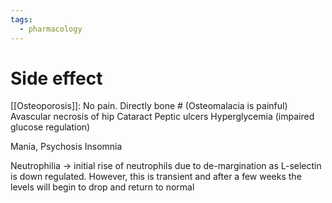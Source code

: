 ```yaml
---
tags:
  - pharmacology
---
```

# Side effect
[[Osteoporosis]]: No pain. Directly bone # (Osteomalacia is painful)
Avascular necrosis of hip
Cataract
Peptic ulcers
Hyperglycemia (impaired glucose regulation)

Mania, Psychosis
Insomnia

Neutrophilia -> initial rise of neutrophils due to de-margination as L-selectin is down regulated. However, this is transient and after a few weeks the levels will begin to drop and return to normal